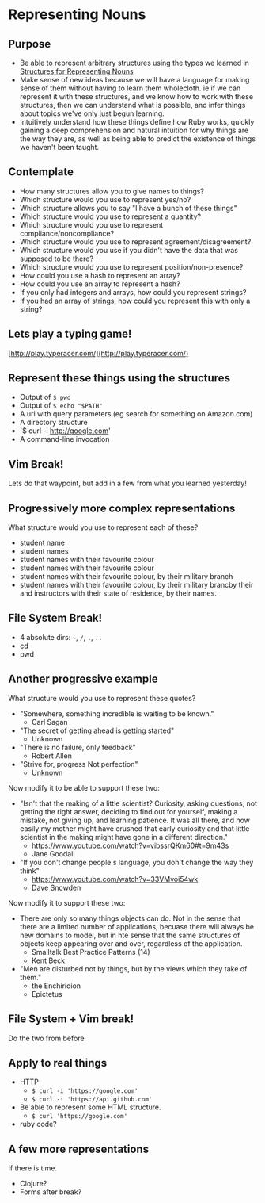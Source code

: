 Representing Nouns
==================

Purpose
-------

* Be able to represent arbitrary structures using the types we learned in [Structures for Representing Nouns](structures_for_representing_nouns.md)
* Make sense of new ideas because we will have a language for making sense of them
  without having to learn them wholecloth. ie if we can represent it with these structures,
  and we know how to work with these structures, then we can understand what is possible,
  and infer things about topics we've only just begun learning.
* Intuitively understand how these things define how Ruby works, quickly gaining a deep
  comprehension and natural intuition for why things are the way they are, as well as
  being able to predict the existence of things we haven't been taught.


Contemplate
-----------

* How many structures allow you to give names to things?
* Which structure would you use to represent yes/no?
* Which structure allows you to say "I have a bunch of these things"
* Which structure would you use to represent a quantity?
* Which structure would you use to represent compliance/noncompliance?
* Which structure would you use to represent agreement/disagreement?
* Which structure would you use if you didn't have the data that was supposed to be there?
* Which structure would you use to represent position/non-presence?
* How could you use a hash to represent an array?
* How could you use an array to represent a hash?
* If you only had integers and arrays, how could you represent strings?
* If you had an array of strings, how could you represent this with only a string?


Lets play a typing game!
------------------------

[http://play.typeracer.com/](http://play.typeracer.com/)


Represent these things using the structures
-------------------------------------------

* Output of `$ pwd`
* Output of `$ echo "$PATH"`
* A url with query parameters (eg search for something on Amazon.com)
* A directory structure
* `$ curl -i http://google.com'
* A command-line invocation


Vim Break!
----------

Lets do that waypoint, but add in a few from what you learned yesterday!


Progressively more complex representations
------------------------------------------

What structure would you use to represent each of these?

* student name
* student names
* student names with their favourite colour
* student names with their favourite colour
* student names with their favourite colour, by their military branch
* student names with their favourite colour, by their military brancby their
  and instructors with their state of residence, by their names.


File System Break!
------------------

* 4 absolute dirs: `~`, `/`, `.`, `..`
* cd
* pwd


Another progressive example
---------------------------

What structure would you use to represent these quotes?

* "Somewhere, something incredible is waiting to be known."
  * Carl Sagan
* "The secret of getting ahead is getting started"
  * Unknown
* "There is no failure, only feedback"
  * Robert Allen
* "Strive for, progress Not perfection"
  * Unknown

Now modify it to be able to support these two:

* "Isn't that the making of a little scientist?  Curiosity, asking questions, not getting the right answer, deciding to find out for yourself, making a mistake, not giving up, and learning patience. It was all there, and how easily my mother might have crushed that early curiosity and that little scientist in the making might have gone in a different direction."
  * https://www.youtube.com/watch?v=vibssrQKm60#t=9m43s
  * Jane Goodall
* "If you don't change people's language, you don't change the way they think"
  * https://www.youtube.com/watch?v=33VMvoi54wk
  * Dave Snowden

Now modify it to support these two:

* There are only so many things objects can do. Not in the sense that there are a limited number of applications, becuase there will always be new domains to model, but in hte sense that the same structures of objects keep appearing over and over, regardless of the application.
  * Smalltalk Best Practice Patterns (14)
  * Kent Beck
* "Men are disturbed not by things, but by the views which they take of them."
  * the Enchiridion
  * Epictetus


File System + Vim break!
------------------------

Do the two from before


Apply to real things
--------------------

* HTTP
  * `$ curl -i 'https://google.com'`
  * `$ curl -i 'https://api.github.com'`
* Be able to represent some HTML structure.
  * `$ curl 'https://google.com'`
* ruby code?


A few more representations
--------------------------

If there is time.

* Clojure?
* Forms after break?
